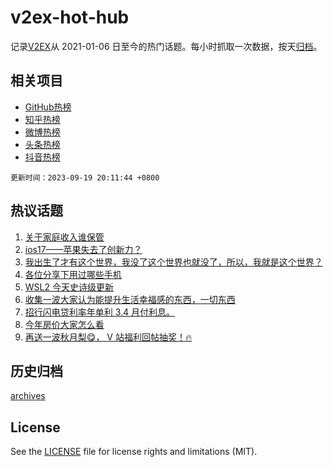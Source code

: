 # v2ex-hot-hub

 记录[V2EX](https://www.v2ex.com/)从 2021-01-06 日至今的热门话题。每小时抓取一次数据，按天[归档](archives)。
 
 ## 相关项目

- [GitHub热榜](https://github.com/snaildev/github-hot-hub)
- [知乎热榜](https://github.com/snaildev/zhihu-hot-hub)
- [微博热榜](https://github.com/snaildev/weibo-hot-hub)
- [头条热榜](https://github.com/snaildev/toutiao-hot-hub)
- [抖音热榜](https://github.com/snaildev/douyin-hot-hub)


 `更新时间：2023-09-19 20:11:44 +0800`

## 热议话题

1. [关于家庭收入谁保管](https://www.v2ex.com/t/975187)
1. [ios17——苹果失去了创新力？](https://www.v2ex.com/t/975042)
1. [我出生了才有这个世界，我没了这个世界也就没了，所以，我就是这个世界？](https://www.v2ex.com/t/975056)
1. [各位分享下用过哪些手机](https://www.v2ex.com/t/975108)
1. [WSL2 今天史诗级更新](https://www.v2ex.com/t/975098)
1. [收集一波大家认为能提升生活幸福感的东西，一切东西](https://www.v2ex.com/t/975182)
1. [招行闪电贷利率年单利 3.4 月付利息。](https://www.v2ex.com/t/975072)
1. [今年房价大家怎么看](https://www.v2ex.com/t/975102)
1. [再送一波秋月梨😋， V 站福利回帖抽奖！🔥](https://www.v2ex.com/t/975101)

## 历史归档

[archives](archives)

## License

See the [LICENSE](LICENSE) file for license rights and limitations (MIT).
